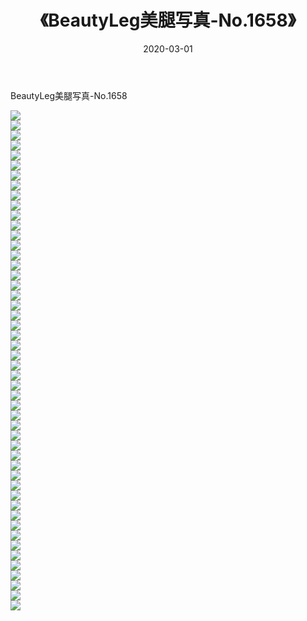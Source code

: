 ﻿---
layout: post
title:  《BeautyLeg美腿写真-No.1658》
date:   2020-03-01
img: http://img.660000.xyz/Sharelink/网络美图/2020/BeautyLeg美腿写真-No.1658/000.jpg
categories: [美女, 清纯, 唯美]
---

BeautyLeg美腿写真-No.1658

  ![](http://img.660000.xyz/Sharelink/网络美图/2020/BeautyLeg美腿写真-No.1658/001.jpg) <br> ![](http://img.660000.xyz/Sharelink/网络美图/2020/BeautyLeg美腿写真-No.1658/002.jpg) <br> ![](http://img.660000.xyz/Sharelink/网络美图/2020/BeautyLeg美腿写真-No.1658/003.jpg) <br> ![](http://img.660000.xyz/Sharelink/网络美图/2020/BeautyLeg美腿写真-No.1658/004.jpg) <br> ![](http://img.660000.xyz/Sharelink/网络美图/2020/BeautyLeg美腿写真-No.1658/005.jpg) <br> ![](http://img.660000.xyz/Sharelink/网络美图/2020/BeautyLeg美腿写真-No.1658/006.jpg) <br> ![](http://img.660000.xyz/Sharelink/网络美图/2020/BeautyLeg美腿写真-No.1658/007.jpg) <br> ![](http://img.660000.xyz/Sharelink/网络美图/2020/BeautyLeg美腿写真-No.1658/008.jpg) <br> ![](http://img.660000.xyz/Sharelink/网络美图/2020/BeautyLeg美腿写真-No.1658/009.jpg) <br> ![](http://img.660000.xyz/Sharelink/网络美图/2020/BeautyLeg美腿写真-No.1658/010.jpg) <br> ![](http://img.660000.xyz/Sharelink/网络美图/2020/BeautyLeg美腿写真-No.1658/011.jpg) <br> ![](http://img.660000.xyz/Sharelink/网络美图/2020/BeautyLeg美腿写真-No.1658/012.jpg) <br> ![](http://img.660000.xyz/Sharelink/网络美图/2020/BeautyLeg美腿写真-No.1658/013.jpg) <br> ![](http://img.660000.xyz/Sharelink/网络美图/2020/BeautyLeg美腿写真-No.1658/014.jpg) <br> ![](http://img.660000.xyz/Sharelink/网络美图/2020/BeautyLeg美腿写真-No.1658/015.jpg) <br> ![](http://img.660000.xyz/Sharelink/网络美图/2020/BeautyLeg美腿写真-No.1658/016.jpg) <br> ![](http://img.660000.xyz/Sharelink/网络美图/2020/BeautyLeg美腿写真-No.1658/017.jpg) <br> ![](http://img.660000.xyz/Sharelink/网络美图/2020/BeautyLeg美腿写真-No.1658/018.jpg) <br> ![](http://img.660000.xyz/Sharelink/网络美图/2020/BeautyLeg美腿写真-No.1658/019.jpg) <br> ![](http://img.660000.xyz/Sharelink/网络美图/2020/BeautyLeg美腿写真-No.1658/020.jpg) <br> ![](http://img.660000.xyz/Sharelink/网络美图/2020/BeautyLeg美腿写真-No.1658/021.jpg) <br> ![](http://img.660000.xyz/Sharelink/网络美图/2020/BeautyLeg美腿写真-No.1658/022.jpg) <br> ![](http://img.660000.xyz/Sharelink/网络美图/2020/BeautyLeg美腿写真-No.1658/023.jpg) <br> ![](http://img.660000.xyz/Sharelink/网络美图/2020/BeautyLeg美腿写真-No.1658/024.jpg) <br> ![](http://img.660000.xyz/Sharelink/网络美图/2020/BeautyLeg美腿写真-No.1658/025.jpg) <br> ![](http://img.660000.xyz/Sharelink/网络美图/2020/BeautyLeg美腿写真-No.1658/026.jpg) <br> ![](http://img.660000.xyz/Sharelink/网络美图/2020/BeautyLeg美腿写真-No.1658/027.jpg) <br> ![](http://img.660000.xyz/Sharelink/网络美图/2020/BeautyLeg美腿写真-No.1658/028.jpg) <br> ![](http://img.660000.xyz/Sharelink/网络美图/2020/BeautyLeg美腿写真-No.1658/029.jpg) <br> ![](http://img.660000.xyz/Sharelink/网络美图/2020/BeautyLeg美腿写真-No.1658/030.jpg) <br> ![](http://img.660000.xyz/Sharelink/网络美图/2020/BeautyLeg美腿写真-No.1658/031.jpg) <br> ![](http://img.660000.xyz/Sharelink/网络美图/2020/BeautyLeg美腿写真-No.1658/032.jpg) <br> ![](http://img.660000.xyz/Sharelink/网络美图/2020/BeautyLeg美腿写真-No.1658/033.jpg) <br> ![](http://img.660000.xyz/Sharelink/网络美图/2020/BeautyLeg美腿写真-No.1658/034.jpg) <br> ![](http://img.660000.xyz/Sharelink/网络美图/2020/BeautyLeg美腿写真-No.1658/035.jpg) <br> ![](http://img.660000.xyz/Sharelink/网络美图/2020/BeautyLeg美腿写真-No.1658/036.jpg) <br> ![](http://img.660000.xyz/Sharelink/网络美图/2020/BeautyLeg美腿写真-No.1658/037.jpg) <br> ![](http://img.660000.xyz/Sharelink/网络美图/2020/BeautyLeg美腿写真-No.1658/038.jpg) <br> ![](http://img.660000.xyz/Sharelink/网络美图/2020/BeautyLeg美腿写真-No.1658/039.jpg) <br> ![](http://img.660000.xyz/Sharelink/网络美图/2020/BeautyLeg美腿写真-No.1658/040.jpg) <br> ![](http://img.660000.xyz/Sharelink/网络美图/2020/BeautyLeg美腿写真-No.1658/041.jpg) <br> ![](http://img.660000.xyz/Sharelink/网络美图/2020/BeautyLeg美腿写真-No.1658/042.jpg) <br> ![](http://img.660000.xyz/Sharelink/网络美图/2020/BeautyLeg美腿写真-No.1658/043.jpg) <br> ![](http://img.660000.xyz/Sharelink/网络美图/2020/BeautyLeg美腿写真-No.1658/044.jpg) <br> ![](http://img.660000.xyz/Sharelink/网络美图/2020/BeautyLeg美腿写真-No.1658/045.jpg) <br> ![](http://img.660000.xyz/Sharelink/网络美图/2020/BeautyLeg美腿写真-No.1658/046.jpg) <br> ![](http://img.660000.xyz/Sharelink/网络美图/2020/BeautyLeg美腿写真-No.1658/047.jpg) <br> ![](http://img.660000.xyz/Sharelink/网络美图/2020/BeautyLeg美腿写真-No.1658/048.jpg) <br> ![](http://img.660000.xyz/Sharelink/网络美图/2020/BeautyLeg美腿写真-No.1658/049.jpg) <br> ![](http://img.660000.xyz/Sharelink/网络美图/2020/BeautyLeg美腿写真-No.1658/050.jpg) <br>